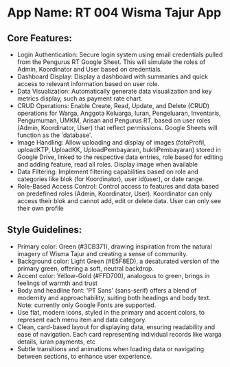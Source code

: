 # **App Name**: RT 004 Wisma Tajur App

## Core Features:

- Login Authentication: Secure login system using email credentials pulled from the Pengurus RT Google Sheet.  This will simulate the roles of Admin, Koordinator and User based on credentials.
- Dashboard Display: Display a dashboard with summaries and quick access to relevant information based on user role.
- Data Visualization: Automatically generate data visualization and key metrics display, such as payment rate chart.
- CRUD Operations: Enable Create, Read, Update, and Delete (CRUD) operations for Warga, Anggota Keluarga, Iuran, Pengeluaran, Inventaris, Pengumuman, UMKM, Arisan and Pengurus RT, based on user roles (Admin, Koordinator, User) that reflect permissions. Google Sheets will function as the 'database'.
- Image Handling: Allow uploading and display of images (fotoProfil, uploadKTP, UploadKK, UploadPembayaran, buktiPembayaran) stored in Google Drive, linked to the respective data entries, role based for editing and adding feature, read all roles. Display image when available
- Data Filtering: Implement filtering capabilities based on role and categories like blok (for Koordinator), user id(user), or date range.
- Role-Based Access Control: Control access to features and data based on predefined roles (Admin, Koordinator, User). Koordinator can only access their blok and cannot add, edit or delete data. User can only see their own profile

## Style Guidelines:

- Primary color: Green (#3CB371), drawing inspiration from the natural imagery of Wisma Tajur and creating a sense of community.
- Background color: Light Green (#E5F8ED), a desaturated version of the primary green, offering a soft, neutral backdrop.
- Accent color: Yellow-Gold (#FFD700), analogous to green, brings in feelings of warmth and trust
- Body and headline font: 'PT Sans' (sans-serif) offers a blend of modernity and approachability, suiting both headings and body text. Note: currently only Google Fonts are supported.
- Use flat, modern icons, styled in the primary and accent colors, to represent each menu item and data category.
- Clean, card-based layout for displaying data, ensuring readability and ease of navigation.  Each card representing individual records like warga details, iuran payments, etc
- Subtle transitions and animations when loading data or navigating between sections, to enhance user experience.